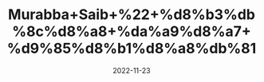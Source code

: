 ---
title: 'Murabba+Saib+%22+%d8%b3%db%8c%d8%a8+%da%a9%d8%a7+%d9%85%d8%b1%d8%a8%db%81'
date: '2022-11-23' 
metatag: '' 
inventory: '0' 
draft: false 
# meta description 
shortDescripton: 'Apple+Preserve%22++It+strengthens+teeth%2c+produces+more+saliva%2c+and+reduces+tooth+decay..'
description: 'Preserves+%d9%85%d8%b1%d8%a8%db%81+%d8%a7%da%86%d8%a7%d8%b1'
longdescription: ''
tags: ''
brand: ''
subCategory: ''
unit: '250 gm-Pk'
sellCount: '0'
featured: True
# product Price
price: '150.0'
# Product Short Description
shortDescription: 'Apple+Preserve%22++It+strengthens+teeth%2c+produces+more+saliva%2c+and+reduces+tooth+decay..'
productID: '5F95DF5D-373C-ED11-996A-005056B3A416'
type: 'products'
category: 'Preserves+%d9%85%d8%b1%d8%a8%db%81+%d8%a7%da%86%d8%a7%d8%b1' 
thumnailproduct: 'https://eraconnect.blob.core.windows.net/product-images/aminsaddiquidawakhana/84f9adfe-937b-459f-99f9-008d7362e7a6.webp' 
images:
  - image: 'https://eraconnect.blob.core.windows.net/product-images/aminsaddiquidawakhana/84f9adfe-937b-459f-99f9-008d7362e7a6.webp'  
Variants:
---